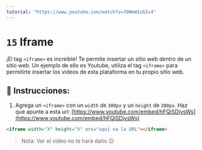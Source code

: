 ```yaml
---
tutorial: "https://www.youtube.com/watch?v=70WeW1uGIs4"
---
```


# `15` Iframe

¡El tag `<iframe>` es increíble! Te permite insertar un sitio web dentro de un sitio web. Un ejemplo de ello es Youtube, utiliza el tag `<iframe>` para permitirte insertar los videos de esta plataforma en tu propio sitio web.

## 📝 Instrucciones:

1. Agrega un `<iframe>` con un `width` de `300px` y un `height` de `200px`. Haz que apunte a esta url:
[https://www.youtube.com/embed/hFQiSDiysWs](https://www.youtube.com/embed/hFQiSDiysWs)

```html
<iframe width="X" height="X" src="aquí va la URL"></iframe>
```

> Nota: Ver el video no te hará daño 😉


